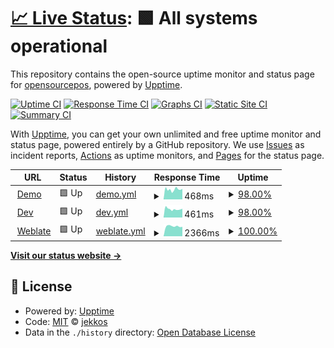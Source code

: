 # [📈 Live Status](https://status.opensourcepos.org): <!--live status--> **🟩 All systems operational**

This repository contains the open-source uptime monitor and status page for [opensourcepos](https://status.opensourcepos.org), powered by [Upptime](https://github.com/upptime/upptime).

[![Uptime CI](https://github.com/koj-co/upptime/workflows/Uptime%20CI/badge.svg)](https://github.com/koj-co/upptime/actions?query=workflow%3A%22Uptime+CI%22)
[![Response Time CI](https://github.com/koj-co/upptime/workflows/Response%20Time%20CI/badge.svg)](https://github.com/koj-co/upptime/actions?query=workflow%3A%22Response+Time+CI%22)
[![Graphs CI](https://github.com/koj-co/upptime/workflows/Graphs%20CI/badge.svg)](https://github.com/koj-co/upptime/actions?query=workflow%3A%22Graphs+CI%22)
[![Static Site CI](https://github.com/koj-co/upptime/workflows/Static%20Site%20CI/badge.svg)](https://github.com/koj-co/upptime/actions?query=workflow%3A%22Static+Site+CI%22)
[![Summary CI](https://github.com/koj-co/upptime/workflows/Summary%20CI/badge.svg)](https://github.com/koj-co/upptime/actions?query=workflow%3A%22Summary+CI%22)

With [Upptime](https://upptime.js.org), you can get your own unlimited and free uptime monitor and status page, powered entirely by a GitHub repository. We use [Issues](https://github.com/opensourcepos/opensourcepos/issues) as incident reports, [Actions](https://github.com/opensourcepos/opensourcepos/actions) as uptime monitors, and [Pages](https://status.opensourcepos.org) for the status page.

<!--start: status pages-->
<!-- This summary is generated by Upptime (https://github.com/upptime/upptime) -->
<!-- Do not edit this manually, your changes will be overwritten -->
<!-- prettier-ignore -->
| URL | Status | History | Response Time | Uptime |
| --- | ------ | ------- | ------------- | ------ |
| <img alt="" src="https://favicons.githubusercontent.com/demo.opensourcepos.org" height="13"> [Demo](https://demo.opensourcepos.org) | 🟩 Up | [demo.yml](https://github.com/opensourcepos/upptime/commits/master/history/demo.yml) | <details><summary><img alt="Response time graph" src="./graphs/demo/response-time-week.png" height="20"> 468ms</summary><br><a href="https://status.opensourcepos.org/history/demo"><img alt="Response time 1316" src="https://img.shields.io/endpoint?url=https%3A%2F%2Fraw.githubusercontent.com%2Fopensourcepos%2Fupptime%2Fmaster%2Fapi%2Fdemo%2Fresponse-time.json"></a><br><a href="https://status.opensourcepos.org/history/demo"><img alt="24-hour response time 499" src="https://img.shields.io/endpoint?url=https%3A%2F%2Fraw.githubusercontent.com%2Fopensourcepos%2Fupptime%2Fmaster%2Fapi%2Fdemo%2Fresponse-time-day.json"></a><br><a href="https://status.opensourcepos.org/history/demo"><img alt="7-day response time 468" src="https://img.shields.io/endpoint?url=https%3A%2F%2Fraw.githubusercontent.com%2Fopensourcepos%2Fupptime%2Fmaster%2Fapi%2Fdemo%2Fresponse-time-week.json"></a><br><a href="https://status.opensourcepos.org/history/demo"><img alt="30-day response time 1316" src="https://img.shields.io/endpoint?url=https%3A%2F%2Fraw.githubusercontent.com%2Fopensourcepos%2Fupptime%2Fmaster%2Fapi%2Fdemo%2Fresponse-time-month.json"></a><br><a href="https://status.opensourcepos.org/history/demo"><img alt="1-year response time 1316" src="https://img.shields.io/endpoint?url=https%3A%2F%2Fraw.githubusercontent.com%2Fopensourcepos%2Fupptime%2Fmaster%2Fapi%2Fdemo%2Fresponse-time-year.json"></a></details> | <details><summary><a href="https://status.opensourcepos.org/history/demo">98.00%</a></summary><a href="https://status.opensourcepos.org/history/demo"><img alt="All-time uptime 89.11%" src="https://img.shields.io/endpoint?url=https%3A%2F%2Fraw.githubusercontent.com%2Fopensourcepos%2Fupptime%2Fmaster%2Fapi%2Fdemo%2Fuptime.json"></a><br><a href="https://status.opensourcepos.org/history/demo"><img alt="24-hour uptime 100.00%" src="https://img.shields.io/endpoint?url=https%3A%2F%2Fraw.githubusercontent.com%2Fopensourcepos%2Fupptime%2Fmaster%2Fapi%2Fdemo%2Fuptime-day.json"></a><br><a href="https://status.opensourcepos.org/history/demo"><img alt="7-day uptime 98.00%" src="https://img.shields.io/endpoint?url=https%3A%2F%2Fraw.githubusercontent.com%2Fopensourcepos%2Fupptime%2Fmaster%2Fapi%2Fdemo%2Fuptime-week.json"></a><br><a href="https://status.opensourcepos.org/history/demo"><img alt="30-day uptime 89.11%" src="https://img.shields.io/endpoint?url=https%3A%2F%2Fraw.githubusercontent.com%2Fopensourcepos%2Fupptime%2Fmaster%2Fapi%2Fdemo%2Fuptime-month.json"></a><br><a href="https://status.opensourcepos.org/history/demo"><img alt="1-year uptime 89.11%" src="https://img.shields.io/endpoint?url=https%3A%2F%2Fraw.githubusercontent.com%2Fopensourcepos%2Fupptime%2Fmaster%2Fapi%2Fdemo%2Fuptime-year.json"></a></details>
| <img alt="" src="https://favicons.githubusercontent.com/dev.opensourcepos.org" height="13"> [Dev](https://dev.opensourcepos.org) | 🟩 Up | [dev.yml](https://github.com/opensourcepos/upptime/commits/master/history/dev.yml) | <details><summary><img alt="Response time graph" src="./graphs/dev/response-time-week.png" height="20"> 461ms</summary><br><a href="https://status.opensourcepos.org/history/dev"><img alt="Response time 1041" src="https://img.shields.io/endpoint?url=https%3A%2F%2Fraw.githubusercontent.com%2Fopensourcepos%2Fupptime%2Fmaster%2Fapi%2Fdev%2Fresponse-time.json"></a><br><a href="https://status.opensourcepos.org/history/dev"><img alt="24-hour response time 483" src="https://img.shields.io/endpoint?url=https%3A%2F%2Fraw.githubusercontent.com%2Fopensourcepos%2Fupptime%2Fmaster%2Fapi%2Fdev%2Fresponse-time-day.json"></a><br><a href="https://status.opensourcepos.org/history/dev"><img alt="7-day response time 461" src="https://img.shields.io/endpoint?url=https%3A%2F%2Fraw.githubusercontent.com%2Fopensourcepos%2Fupptime%2Fmaster%2Fapi%2Fdev%2Fresponse-time-week.json"></a><br><a href="https://status.opensourcepos.org/history/dev"><img alt="30-day response time 1041" src="https://img.shields.io/endpoint?url=https%3A%2F%2Fraw.githubusercontent.com%2Fopensourcepos%2Fupptime%2Fmaster%2Fapi%2Fdev%2Fresponse-time-month.json"></a><br><a href="https://status.opensourcepos.org/history/dev"><img alt="1-year response time 1041" src="https://img.shields.io/endpoint?url=https%3A%2F%2Fraw.githubusercontent.com%2Fopensourcepos%2Fupptime%2Fmaster%2Fapi%2Fdev%2Fresponse-time-year.json"></a></details> | <details><summary><a href="https://status.opensourcepos.org/history/dev">98.00%</a></summary><a href="https://status.opensourcepos.org/history/dev"><img alt="All-time uptime 89.11%" src="https://img.shields.io/endpoint?url=https%3A%2F%2Fraw.githubusercontent.com%2Fopensourcepos%2Fupptime%2Fmaster%2Fapi%2Fdev%2Fuptime.json"></a><br><a href="https://status.opensourcepos.org/history/dev"><img alt="24-hour uptime 100.00%" src="https://img.shields.io/endpoint?url=https%3A%2F%2Fraw.githubusercontent.com%2Fopensourcepos%2Fupptime%2Fmaster%2Fapi%2Fdev%2Fuptime-day.json"></a><br><a href="https://status.opensourcepos.org/history/dev"><img alt="7-day uptime 98.00%" src="https://img.shields.io/endpoint?url=https%3A%2F%2Fraw.githubusercontent.com%2Fopensourcepos%2Fupptime%2Fmaster%2Fapi%2Fdev%2Fuptime-week.json"></a><br><a href="https://status.opensourcepos.org/history/dev"><img alt="30-day uptime 89.11%" src="https://img.shields.io/endpoint?url=https%3A%2F%2Fraw.githubusercontent.com%2Fopensourcepos%2Fupptime%2Fmaster%2Fapi%2Fdev%2Fuptime-month.json"></a><br><a href="https://status.opensourcepos.org/history/dev"><img alt="1-year uptime 89.11%" src="https://img.shields.io/endpoint?url=https%3A%2F%2Fraw.githubusercontent.com%2Fopensourcepos%2Fupptime%2Fmaster%2Fapi%2Fdev%2Fuptime-year.json"></a></details>
| <img alt="" src="https://favicons.githubusercontent.com/translate.opensourcepos.org" height="13"> [Weblate](https://translate.opensourcepos.org) | 🟩 Up | [weblate.yml](https://github.com/opensourcepos/upptime/commits/master/history/weblate.yml) | <details><summary><img alt="Response time graph" src="./graphs/weblate/response-time-week.png" height="20"> 2366ms</summary><br><a href="https://status.opensourcepos.org/history/weblate"><img alt="Response time 2490" src="https://img.shields.io/endpoint?url=https%3A%2F%2Fraw.githubusercontent.com%2Fopensourcepos%2Fupptime%2Fmaster%2Fapi%2Fweblate%2Fresponse-time.json"></a><br><a href="https://status.opensourcepos.org/history/weblate"><img alt="24-hour response time 2237" src="https://img.shields.io/endpoint?url=https%3A%2F%2Fraw.githubusercontent.com%2Fopensourcepos%2Fupptime%2Fmaster%2Fapi%2Fweblate%2Fresponse-time-day.json"></a><br><a href="https://status.opensourcepos.org/history/weblate"><img alt="7-day response time 2366" src="https://img.shields.io/endpoint?url=https%3A%2F%2Fraw.githubusercontent.com%2Fopensourcepos%2Fupptime%2Fmaster%2Fapi%2Fweblate%2Fresponse-time-week.json"></a><br><a href="https://status.opensourcepos.org/history/weblate"><img alt="30-day response time 2490" src="https://img.shields.io/endpoint?url=https%3A%2F%2Fraw.githubusercontent.com%2Fopensourcepos%2Fupptime%2Fmaster%2Fapi%2Fweblate%2Fresponse-time-month.json"></a><br><a href="https://status.opensourcepos.org/history/weblate"><img alt="1-year response time 2490" src="https://img.shields.io/endpoint?url=https%3A%2F%2Fraw.githubusercontent.com%2Fopensourcepos%2Fupptime%2Fmaster%2Fapi%2Fweblate%2Fresponse-time-year.json"></a></details> | <details><summary><a href="https://status.opensourcepos.org/history/weblate">100.00%</a></summary><a href="https://status.opensourcepos.org/history/weblate"><img alt="All-time uptime 97.12%" src="https://img.shields.io/endpoint?url=https%3A%2F%2Fraw.githubusercontent.com%2Fopensourcepos%2Fupptime%2Fmaster%2Fapi%2Fweblate%2Fuptime.json"></a><br><a href="https://status.opensourcepos.org/history/weblate"><img alt="24-hour uptime 100.00%" src="https://img.shields.io/endpoint?url=https%3A%2F%2Fraw.githubusercontent.com%2Fopensourcepos%2Fupptime%2Fmaster%2Fapi%2Fweblate%2Fuptime-day.json"></a><br><a href="https://status.opensourcepos.org/history/weblate"><img alt="7-day uptime 100.00%" src="https://img.shields.io/endpoint?url=https%3A%2F%2Fraw.githubusercontent.com%2Fopensourcepos%2Fupptime%2Fmaster%2Fapi%2Fweblate%2Fuptime-week.json"></a><br><a href="https://status.opensourcepos.org/history/weblate"><img alt="30-day uptime 97.12%" src="https://img.shields.io/endpoint?url=https%3A%2F%2Fraw.githubusercontent.com%2Fopensourcepos%2Fupptime%2Fmaster%2Fapi%2Fweblate%2Fuptime-month.json"></a><br><a href="https://status.opensourcepos.org/history/weblate"><img alt="1-year uptime 97.12%" src="https://img.shields.io/endpoint?url=https%3A%2F%2Fraw.githubusercontent.com%2Fopensourcepos%2Fupptime%2Fmaster%2Fapi%2Fweblate%2Fuptime-year.json"></a></details>

<!--end: status pages-->

[**Visit our status website →**](https://status.opensourcepos.org)

## 📄 License

- Powered by: [Upptime](https://github.com/upptime/upptime)
- Code: [MIT](./LICENSE) © [jekkos](https://github.com/jekkos)
- Data in the `./history` directory: [Open Database License](https://opendatacommons.org/licenses/odbl/1-0/)
